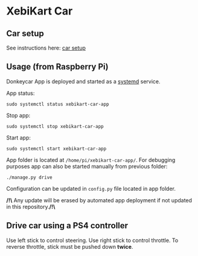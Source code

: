 # XebiKart Car

## Car setup

See instructions here: [car setup](car-setup/readme.md)

## Usage (from Raspberry Pi)

Donkeycar App is deployed and started as a [systemd](https://fr.wikipedia.org/wiki/Systemd) service.

App status:
```
sudo systemctl status xebikart-car-app
```

Stop app:
```
sudo systemctl stop xebikart-car-app
```

Start app:
```
sudo systemctl start xebikart-car-app
```

App folder is located at `/home/pi/xebikart-car-app/`.
For debugging purposes app can also be started manually from previous folder:
```
./manage.py drive
```

Configuration can be updated in `config.py` file located in app folder.

**/!\\** Any update will be erased by automated app deployment if not updated in this repository.**/!\\**

## Drive car using a PS4 controller

Use left stick to control steering.
Use right stick to control throttle. To reverse throttle, stick must be pushed down **twice**.
